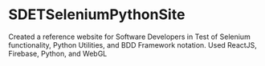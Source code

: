 # SDETSeleniumPythonSite
Created a reference website for Software Developers in Test of Selenium functionality, Python Utilities, and BDD Framework notation. Used ReactJS, Firebase, Python, and WebGL
